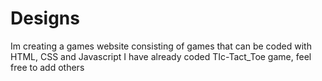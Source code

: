 # Designs
Im creating a games website consisting of games that can be coded with HTML, CSS and Javascript
I have already coded TIc-Tact_Toe game, feel free to add others 
